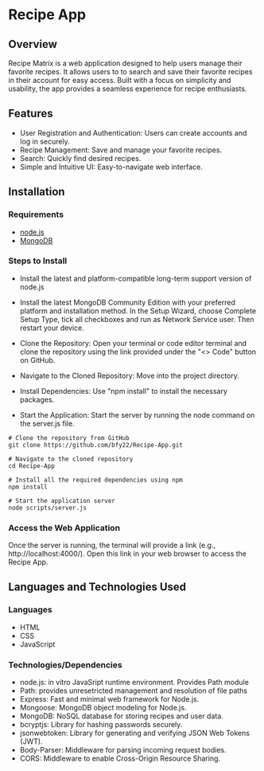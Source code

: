 # Recipe App

## Overview

Recipe Matrix is a web application designed to help users manage their favorite recipes. It allows users to to search and save their favorite recipes in their account for easy access. Built with a focus on simplicity and usability, the app provides a seamless experience for recipe enthusiasts.

## Features

- User Registration and Authentication: Users can create accounts and log in securely.
- Recipe Management: Save and manage your favorite recipes.
- Search: Quickly find desired recipes.
- Simple and Intuitive UI: Easy-to-navigate web interface.

## Installation

### Requirements

- <a href="https://nodejs.org/en/download">node.js</a>
- <a href="https://www.mongodb.com/try/download/community">MongoDB</a> 



### Steps to Install

- Install the latest and platform-compatible long-term support version of node.js
- Install the latest MongoDB Community Edition with your preferred platform and installation method. In the Setup Wizard, choose Complete Setup Type, tick all checkboxes and run as Network Service user. Then restart your device.
- Clone the Repository: Open your terminal or code editor terminal and clone the repository using the link provided under the "<> Code" button on GitHub.

- Navigate to the Cloned Repository: Move into the project directory.
- Install Dependencies: Use "npm install" to install the necessary packages.

- Start the Application: Start the server by running the node command on the server.js file.
```
# Clone the repository from GitHub
git clone https://github.com/bfy22/Recipe-App.git

# Navigate to the cloned repository
cd Recipe-App

# Install all the required dependencies using npm
npm install

# Start the application server
node scripts/server.js

```


### Access the Web Application

Once the server is running, the terminal will provide a link (e.g., http://localhost:4000/). Open this link in your web browser to access the Recipe App.

## Languages and Technologies Used
### Languages

- HTML
- CSS
- JavaScript

### Technologies/Dependencies

- node.js: in vitro JavaSript runtime environment. Provides Path module
- Path: provides unresetricted management and resolution of file paths 
- Express: Fast and minimal web framework for Node.js. 
- Mongoose: MongoDB object modeling for Node.js.
- MongoDB: NoSQL database for storing recipes and user data.
- bcryptjs: Library for hashing passwords securely.
- jsonwebtoken: Library for generating and verifying JSON Web Tokens (JWT).
- Body-Parser: Middleware for parsing incoming request bodies.
- CORS: Middleware to enable Cross-Origin Resource Sharing.

